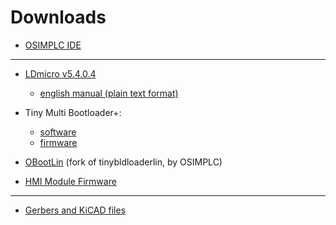 # Downloads

* [OSIMPLC IDE](https://github.com/osimplc/IDE/releases)

---

* [LDmicro v5.4.0.4](https://github.com/LDmicro/LDmicro/releases/download/5.4.0.4/build5404.zip)
  * [english manual (plain text format)](downloads/LDmicro_manual_en.txt)

* Tiny Multi Bootloader+:
  * [software](https://sourceforge.net/projects/tinypicbootload/files/Tiny%20Multi%20Bootloader%2B%20%28v0.11.2%29-%20Software%20Only.zip/download)
  * [firmware](https://sourceforge.net/projects/tinypicbootload/files/Tiny%20Multi%20Bootloader%2B%20%28v0.11.0%29%20-%20Firmware%20Only.zip/download)

* [OBootLin](https://github.com/osimplc/obootlin/archive/obootlin-osimplc.zip) (fork of tinybldloaderlin, by OSIMPLC)

* [HMI Module Firmware](downloads/OSIMPLC_HMI_firmware.zip)

---

* [Gerbers and KiCAD files](https://github.com/osimplc/osimplc-kicad/releases)
